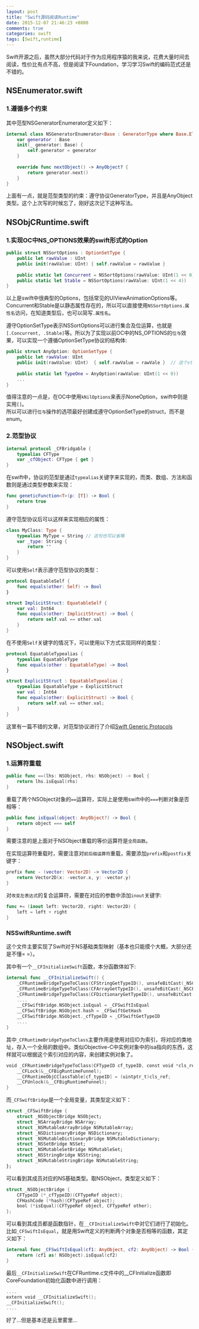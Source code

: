 ```yaml
---
layout: post
title: "Swift源码阅读Runtime"
date: 2015-12-07 21:46:23 +0800
comments: true
categories: swift
tags: [Swift,runtime]
---
```


Swift开源之后，虽然大部分代码对于作为应用程序猿的我来说，花费大量时间去阅读，性价比有点不高，但是阅读下Foundation，学习学习Swift的编码范式还是不错的。

## NSEnumerator.swift
### 1.遵循多个约束<br>
其中范型NSGeneratorEnumerator定义如下：

```swift
internal class NSGeneratorEnumerator<Base : GeneratorType where Base.Element : AnyObject> : NSEnumerator {
    var generator : Base
    init(_ generator: Base) {
        self.generator = generator
    }
    
    override func nextObject() -> AnyObject? {
        return generator.next()
    }
}
```
上面有一点，就是范型类型的约束：遵守协议GeneratorType，并且是AnyObject类型。这个上次写的时候忘了，刚好这次记下这种写法。

<!--more-->
## NSObjCRuntime.swift
### 1.实现OC中NS_OPTIONS效果的swift形式的Option<br>

```swift
public struct NSSortOptions : OptionSetType {
    public let rawValue : UInt
    public init(rawValue: UInt) { self.rawValue = rawValue }
    
    public static let Concurrent = NSSortOptions(rawValue: UInt(1 << 0))
    public static let Stable = NSSortOptions(rawValue: UInt(1 << 4))
}
```
以上是swift中很典型的Options，包括常见的UIViewAnimationOptions等。Concurrent和Stable是以静态属性存在的，所以可以直接使用`NSSortOptions.属性名`访问，在知道类型后，也可以简写`.属性名`。

遵守OptionSetType表示NSSortOptions可以进行集合及位运算，也就是`[.Concurrent, .Stable]`等。所以为了实现以前OC中的NS_OPTIONS的`位与`效果，可以实现一个遵循OptionSetType协议的结构体:

```swift
public struct AnyOption: OptionSetType {
	public let rawValue: UInt
	public init(rawValue: UInt)  { self.rawValue = rawVale }  // 这个struct会自动构造，可以省略
	
	public static let TypeOne = AnyOption(rawValue: UInt(1 << 0))
	...
}
```
值得注意的一点是，在OC中使用`kNilOptions`来表示NoneOption，swift中则是实用`[]`。<br>
所以可以进行`位与`操作的选项最好创建成遵守OptionSetType的struct，而不是enum。

### 2.范型协议

```swift
internal protocol _CFBridgable {
    typealias CFType
    var _cfObject: CFType { get }
}
```
在swift中，协议的范型是通过`typealias`关键字来实现的，而类、数组、方法和函数则是通过类型参数来实现：

```swift
func geneticFunction<T>(p: [T]) -> Bool {
	return true
}
```
遵守范型协议后可以这样来实现相应的属性：

```swift
class MyClass: Type {
    typealias MyType = String // 这句也可以省略
    var _type: String {
        return ""
    }
}
```
可以使用`Self`表示遵守范型协议的类型：

```swift
protocol EquatableSelf {
	func equals(other: Self) -> Bool
}

struct ImplicitStruct: EquatableSelf {
	var val: Int64
	func equals(other: ImplicitStruct) -> Bool {
		return self.val == other.val
	}
}
```
在不使用`Self`关键字的情况下，可以使用以下方式实现同样的类型：

```swift
protocol EquatableTypealias {
	typealias EquatableType
	func equals(other : EquatableType) -> Bool
}

struct ExplicitStruct : EquatableTypealias {
	typealias EquatableType = ExplicitStruct
	var val : Int64
	func equals(other: ExplicitStruct) -> Bool {
		return self.val == other.val;
	}
}
```
这里有一篇不错的文章，对范型协议进行了介绍[Swift Generic Protocols
](http://milen.me/writings/swift-generic-protocols/)

## NSObject.swift
### 1.运算符重载

```swift
public func ==(lhs: NSObject, rhs: NSObject) -> Bool {
    return lhs.isEqual(rhs)
}
```
重载了两个NSObject对象的`==`运算符，实际上是使用swift中的`===`判断对象是否相等：

```swift
public func isEqual(object: AnyObject?) -> Bool {
	return object === self
}
```
需要注意的是上面对于NSObject重载的等价运算符是`全局函数`。

在实现运算符重载时，需要注意对`前后缀运算符`重载，需要添加`prefix`和`postfix`关键字：

```swift
prefix func - (vector: Vector2D) -> Vector2D {
	return Vector2D(x: -vector.x, y: -vector.y)
}
```
对`改变左表达式`的复合运算符，需要在对应的参数中添加`inout`关键字:

```swift
func += (inout left: Vector2D, right: Vector2D) {
	left = left + right
}
```

### NSSwiftRuntime.swift
这个文件主要实现了Swift对于NS基础类型映射（基本也只能摸个大概，大部分还是不懂= =）。

其中有一个`__CFInitializeSwift`函数，本分函数体如下:

```swift
internal func __CFInitializeSwift() {
    _CFRuntimeBridgeTypeToClass(CFStringGetTypeID(), unsafeBitCast(_NSCFString.self, UnsafePointer<Void>.self))
    _CFRuntimeBridgeTypeToClass(CFArrayGetTypeID(), unsafeBitCast(_NSCFArray.self, UnsafePointer<Void>.self))
    _CFRuntimeBridgeTypeToClass(CFDictionaryGetTypeID(), unsafeBitCast(_NSCFDictionary.self, UnsafePointer<Void>.self))
    ....
    __CFSwiftBridge.NSObject.isEqual = _CFSwiftIsEqual
    __CFSwiftBridge.NSObject.hash = _CFSwiftGetHash
    __CFSwiftBridge.NSObject._cfTypeID = _CFSwiftGetTypeID
    ....
}
```
其中`_CFRuntimeBridgeTypeToClass`主要作用是使用对应ID为索引，将对应的类地址，存入一个全局的数组中。类似Objective-C中实例对象中的isa指向的东西，这样就可以根据这个索引对应的内容，来创建实例对象了。

```swift
void _CFRuntimeBridgeTypeToClass(CFTypeID cf_typeID, const void *cls_ref) {
    __CFLock(&__CFBigRuntimeFunnel);
    __CFRuntimeObjCClassTable[cf_typeID] = (uintptr_t)cls_ref;
    __CFUnlock(&__CFBigRuntimeFunnel);
}
```
而`_CFSwiftBridge`是一个全局变量，其类型定义如下：

```swift
struct _CFSwiftBridge {
    struct _NSObjectBridge NSObject;
    struct _NSArrayBridge NSArray;
    struct _NSMutableArrayBridge NSMutableArray;
    struct _NSDictionaryBridge NSDictionary;
    struct _NSMutableDictionaryBridge NSMutableDictionary;
    struct _NSSetBridge NSSet;
    struct _NSMutableSetBridge NSMutableSet;
    struct _NSStringBridge NSString;
    struct _NSMutableStringBridge NSMutableString;
};
```
可以看到其成员对应的NS基础类型。取NSObject，类型定义如下：

```swift
struct _NSObjectBridge {
    CFTypeID (*_cfTypeID)(CFTypeRef object);
    CFHashCode (*hash)(CFTypeRef object);
    bool (*isEqual)(CFTypeRef object, CFTypeRef other);
};
```
可以看到其成员都是函数指针，在`__CFInitializeSwift`中对它们进行了初始化。比如`_CFSwiftIsEqual`，就是用Swift定义的判断两个对象是否相等的函数，其定义如下：

```swift
internal func _CFSwiftIsEqual(cf1: AnyObject, cf2: AnyObject) -> Bool {
    return (cf1 as! NSObject).isEqual(cf2)
}
```
最后`__CFInitializeSwift`在CFRuntime.c文件中的__CFInitialize函数即CoreFoundation初始化函数中进行调用：

```swift
....
extern void __CFInitializeSwift();
__CFInitializeSwift();
....
```
好了...但是基本还是云里雾里...